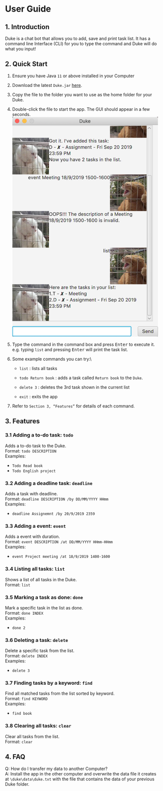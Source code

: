 # User Guide

## 1. Introduction
Duke is a chat bot that allows you to add, save and print task list. It has a command 
line Interface (CLI) for you to type the command and Duke will do what you input! 

## 2. Quick Start 
1. Ensure you have Java `11` or above installed in your Computer

1. Download the latest `Duke.jar` [here](https://github.com/Auxinnn/duke/releases/tag/A-Jar).

1. Copy the file to the folder you want to use as the home folder for your Duke.

1. Double-click the file to start the app. The GUI should appear in a few seconds.\
![Ui](Ui.png)

1. Type the command in the command box and press <kbd>Enter</kbd> to execute it.\
e.g. typing `list` and pressing <kbd>Enter</kbd> will print the task list.

1. Some example commands you can try:\
    * `list` : lists all tasks

    * `todo Return book` : adds a task called `Return book` to the `Duke`.

    * `delete 3` : deletes the 3rd task shown in the current list

    * `exit` : exits the app

1. Refer to `Section 3, “Features”` for details of each command.

## 3. Features

### 3.1 Adding a to-do task: `todo`
Adds a to-do task to the Duke.\
Format: `todo DESCRIPTION`\
Examples:
* `Todo Read book`
* `Todo English project`

### 3.2 Adding a deadline task: `deadline`
Adds a task with deadline.\
Format: `deadline DESCRIPTION /by DD/MM/YYYY HHmm`\
Examples:
* `deadline Assignemnt /by 20/9/2019 2359`

### 3.3 Adding a event: `event`
Adds a event with duration.\
Format: `event DESCRIPTION /at DD/MM/YYYY HHmm-HHmm`\
Examples:
* `event Project meeting /at 18/9/2019 1400-1600`

### 3.4 Listing all tasks: `list`
Shows a list of all tasks in the Duke.\
Format: `list`

### 3.5 Marking a task as done: `done`
Mark a specific task in the list as done.\
Format: `done INDEX`\
Examples:
* `done 2`

### 3.6 Deleting a task: `delete`
Delete a specific task from the list.\
Format: `delete INDEX`\
Examples:
* `delete 3`

### 3.7 Finding tasks by a keyword: `find`
Find all matched tasks from the list sorted by keyword.\
Format: `find KEYWORD`\
Examples:
* `find book`

### 3.8 Clearing all tasks: `clear`
Clear all tasks from the list.\
Format: `clear`

## 4. FAQ

Q: How do I transfer my data to another Computer?\
A: Install the app in the other computer and overwrite the data file it creates at 
`\duke\data\duke.txt` with the file that contains the data of your previous Duke 
folder.
